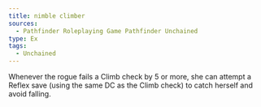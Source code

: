 ```yaml
---
title: nimble climber
sources:
  - Pathfinder Roleplaying Game Pathfinder Unchained
type: Ex
tags:
  - Unchained
---
```


Whenever the rogue fails a Climb check by 5 or more, she can attempt a Reflex save (using the same DC as the Climb check) to catch herself and avoid falling.
